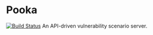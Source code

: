 # Pooka
[![Build Status](https://travis-ci.org/smgoller/pooka.svg?branch=master)](https://travis-ci.org/smgoller/pooka)
An API-driven vulnerability scenario server.
